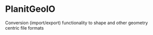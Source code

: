# PlanitGeoIO
Conversion (import/export) functionality to shape and other geometry centric file formats
